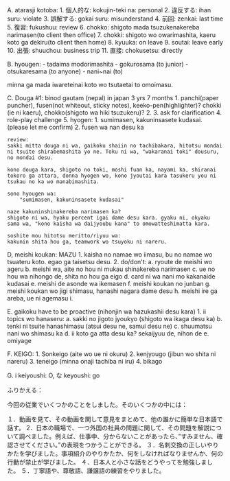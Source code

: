 A. atarasji kotoba:
    1. 個人的な: kokujin-teki na: personal
    2. 違反する: ihan suru: violate
    3. 誤解する: gokai suru: misunderstand
    4. 前回: zenkai: last time
    5. 復習: fukushuu: review
    6. chokko: shigoto mada tsuzukenakereba narimasen(to client then office)
    7. chokki: shigoto wo owarimashita, kaeru koto ga dekiru(to client then home)
    8. kyuuka: on leave
    9. soutai: leave early
    10. 出張: shuuchou: business trip
    11. 直接: chokusetsu: directly


B. hyougen:
    - tadaima modorimashita
    - gokurosama (to junior)
    - otsukaresama (to anyone)
    - nani~nai (to)

minna ga mada iwareteinai koto wo tsutaetai to omoimasu.

C. Douga #1:
    binod gautam (nepal) in japan 3 yrs 7 months
    1. panchi(paper puncher), fusen(not whiteout, sticky notes), keeko-pen(highlighter)? chokki (ie ni kaeru), chokko(shigoto wa hiki tsuzukeru)?
    2.
    3. ask for clarification
    4. role-play challenge
    5. hyogen:
        1. sumimasen, kakuninsasete kudasai. (please let me confirm)
        2. fusen wa nan desu ka

    review:
    sakki mitta douga ni wa, gaikoku shaiin no tachibakara, hitotsu mondai ni tsuite shirabemashita yo ne. Toku ni wa, "wakaranai toki" dousuru, no mondai desu.

    kono douga kara, shigoto no toki, moshi fuan ka, nayami ka, shiranai tokoro ga attara, donna hyogen wo, kono jyoutai kara tasukeru you ni tsukau no ka wo manabimashita.

    sono hyougen wa:
        "sumimasen, kakuninsasete kudasai"

    naze kakuninshinakereba narimasen ka?
    shigoto ni wa, hyaku percent igai dame desu kara. gyaku ni, okyaku sama wa, "kono kaisha wa daijyoubu kana" to omowatteshimatta kara.

    soshite mou hitotsu meritto/riyuu wa:
    kakunin shita hou ga, teamwork wo tsuyoku ni nareru.

D, meishi koukan:
    MAZU
    1. kaisha no namae wo iimasu, bu no namae wo tsuateru koto. egao ga taisetsu desu.
    2. do/don't:
        a. ryoute de meishi wo ageru
        b. meishi wa, aite no hou ni mukau shinakereba narimasen
        c. ue no hou wa nihongo de, shita no hou ga eigo
        d. card ni wa nani mo kakanaide kudasai
        e. meishi de asonde wa ikemasen
        f. meishi koukan no junban
        g. meishi koukan wo jigi shimasu, hanashi nagara dame desu
        h. meishi ire ga areba, ue ni agemasu
        i.

E. gaikoku have to be proactive (nihonjin wa hazukashii desu kara)
    1. ii topics wo hanaseru:
        a. sakki no jigoto jyoukyo (shigoto wa ikaga desu ka)
        b. tenki ni tsuite hanashimasu (atsui desu ne, samui desu ne)
        c. shuumatsu nani wo shimasu ka
        d. ii koto ga atta desu ka? sekaijyuu de, nihon de
        e. omiyage

F. KEIGO:
    1. Sonkeigo (aite wo ue ni okuru)
    2. kenjyougo (jibun wo shita ni nareru)
    3. teneigo (minna onaji tachiba ni iru)
    4. bikago

G. i keiyoushi: O, な keyoushi: go

ふりかえる：

今回の従業でいくつかのことをしました。そのいくつかの中には：

１．動画を見て、その動画を関して意見をまとめて、他の誰かに簡単な日本語で話す。
2．日本の職場で、一つ外国の社員の問題に関して、その問題を解説について調べました。例えば、仕事中、分からないことがあったら、”すみません、確認させてください。”の表現をつかうことができる。
３．名刺交換の正しいやりかたを学びました。事項紹介のやりかたか、何をしなければなりませんか、何の行動が禁止が学びました。
４．日本人と小さな話をどうやってを勉強しました。
５．丁寧語や、尊敬語、謙譲語の練習をやりました。
